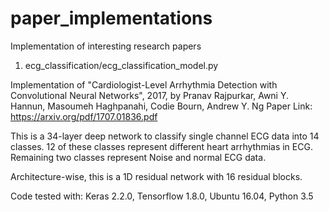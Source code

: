 # paper_implementations
Implementation of interesting research papers

1) ecg_classification/ecg_classification_model.py

  Implementation of "Cardiologist-Level Arrhythmia Detection with Convolutional Neural Networks", 2017, by
  Pranav Rajpurkar, Awni Y. Hannun, Masoumeh Haghpanahi, Codie Bourn, Andrew Y. Ng
  Paper Link: https://arxiv.org/pdf/1707.01836.pdf

  This is a 34-layer deep network to classify single channel ECG data into 14 classes. 12 of these classes represent different   heart arrhythmias in ECG. Remaining two classes represent Noise and normal ECG data.

  Architecture-wise, this is a 1D residual network with 16 residual blocks.

  Code tested with:
  Keras 2.2.0, Tensorflow 1.8.0, Ubuntu 16.04, Python 3.5



